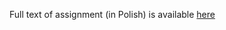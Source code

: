 Full text of assignment (in Polish) is available [here](https://www.mimuw.edu.pl/~iwanicki/courses/cp/2023/)
